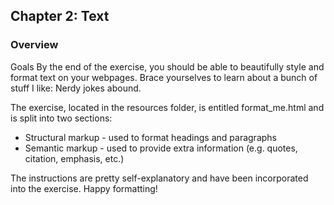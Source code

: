 ## Chapter 2: Text
### Overview

Goals
By the end of the exercise, you should be able to beautifully style and format text on your webpages. Brace yourselves to learn about a bunch of stuff I like: Nerdy jokes abound.

The exercise, located in the resources folder, is entitled format_me.html and is split into two sections:
* Structural markup - used to format headings and paragraphs
* Semantic markup - used to provide extra information (e.g. quotes, citation, emphasis, etc.)

The instructions are pretty self-explanatory and have been incorporated into the exercise.  Happy formatting!